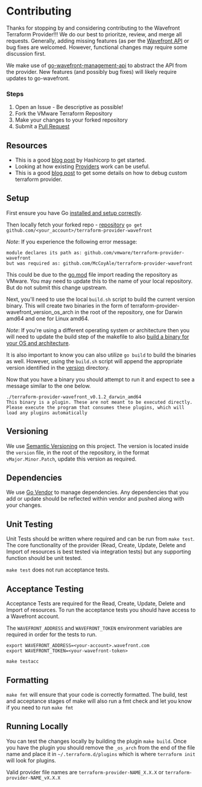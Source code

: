 # Contributing

Thanks for stopping by and considering contributing to the Wavefront Terraform Provider!!! We do our best to prioritze, review, and merge all requests. Generally, adding missing features (as per the [Wavefront API](https://www.wavefront.com/api/) or bug fixes are welcomed. However, functional changes may require some discussion first.

We make use of [go-wavefront-management-api](https://github.com/WavefrontHQ/go-wavefront-management-api) to abstract the API from the provider. New features (and possibly bug fixes) will likely require updates to go-wavefront.

### Steps

1. Open an Issue - Be descriptive as possible!
2. Fork the VMware Terraform Repository
3. Make your changes to your forked repository
4. Submit a [Pull Request](https://help.github.com/articles/creating-a-pull-request-from-a-fork/)

## Resources

* This is a good [blog post](https://www.terraform.io/guides/writing-custom-terraform-providers.html?) by Hashicorp to get started.
* Looking at how existing [Providers](https://github.com/terraform-providers) work can be useful.
* This is a good [blog post](https://opencredo.com/blogs/running-a-terraform-provider-with-a-debugger/) to get some details on how to debug custom terraform provider.

## Setup

First ensure you have Go [installed and setup correctly](https://golang.org/doc/install).

Then locally fetch your forked repo - [repository](https://github.com/vmware/terraform-provider-wavefront)
`go get github.com/<your_account>/terraform-provider-wavefront`

*Note*: If you experience the following error message:
```
module declares its path as: github.com/vmware/terraform-provider-wavefront
but was required as: github.com/McCoyAle/terraform-provider-wavefront
```
This could be due to the [go.mod](https://github.com/vmware/terraform-provider-wavefront/blob/master/go.mod) file import reading the repository as VMware. You may need to update this to the name of your local repository. But do not submit this change upstream. 

Next, you'll need to use the local `build.sh` script to build the current version binary. This will create two binaries in the form of terraform-provider-wavefront_version_os_arch in the root of the repository, one for Darwin amd64 and one for Linux amd64. 

*Note*: If you're using a different operating system or architecture then you will need to update the build step of the makefile to also [build a binary for your OS and architecture](https://www.digitalocean.com/community/tutorials/how-to-build-go-executables-for-multiple-platforms-on-ubuntu-16-04).

It is also important to know you can also utilize `go build` to build the binaries as well. However, using the `build.sh` script will append the appropriate version identified in the [version](https://github.com/vmware/terraform-provider-wavefront/blob/master/version) directory. 

Now that you have a binary you should attempt to run it and expect to see a message similar to the one below.

```
./terraform-provider-wavefront_v0.1.2_darwin_amd64
This binary is a plugin. These are not meant to be executed directly.
Please execute the program that consumes these plugins, which will
load any plugins automatically
```

## Versioning

We use [Semantic Versioning](http://semver.org/) on this project. The version is located inside the `version` file, in the root of the repository, in the format `vMajor.Minor.Patch`, update this version as required.

## Dependencies

We use [Go Vendor](https://github.com/kardianos/govendor) to manage dependencies. Any dependencies that you add or update should be reflected within vendor and pushed along with your changes.

## Unit Testing

Unit Tests should be written where required and can be run from `make test`. The core functionality of the provider (Read, Create, Update, Delete and Import of resources is best tested via integration tests) but any supporting function should be unit tested.

`make test` does not run acceptance tests.

## Acceptance Testing

Acceptance Tests are required for the Read, Create, Update, Delete and Import of resources. To run the acceptance tests you should have access to a Wavefront account.

The `WAVEFRONT_ADDRESS` and `WAVEFRONT_TOKEN` environment variables are required in order for the tests to run.

```
export WAVEFRONT_ADDRESS=<your-account>.wavefront.com
export WAVEFRONT_TOKEN=<your-wavefront-token>

make testacc
```

## Formatting

`make fmt` will ensure that your code is correctly formatted. The build, test and acceptance stages of make will also run a fmt check and let you know if you need to run `make fmt`

## Running Locally

You can test the changes locally by building the plugin `make build`. Once you have the plugin you should remove the `_os_arch` from the end of the file name and place it in `~/.terraform.d/plugins` which is where `terraform init` will look for plugins.

Valid provider file names are `terraform-provider-NAME_X.X.X` or `terraform-provider-NAME_vX.X.X`
